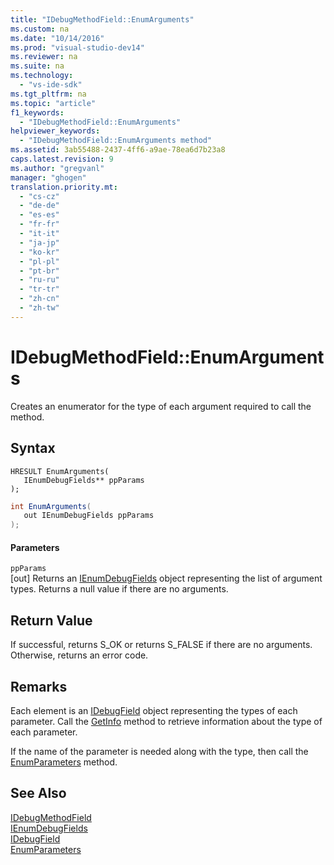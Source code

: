```yaml
---
title: "IDebugMethodField::EnumArguments"
ms.custom: na
ms.date: "10/14/2016"
ms.prod: "visual-studio-dev14"
ms.reviewer: na
ms.suite: na
ms.technology: 
  - "vs-ide-sdk"
ms.tgt_pltfrm: na
ms.topic: "article"
f1_keywords: 
  - "IDebugMethodField::EnumArguments"
helpviewer_keywords: 
  - "IDebugMethodField::EnumArguments method"
ms.assetid: 3ab55488-2437-4ff6-a9ae-78ea6d7b23a8
caps.latest.revision: 9
ms.author: "gregvanl"
manager: "ghogen"
translation.priority.mt: 
  - "cs-cz"
  - "de-de"
  - "es-es"
  - "fr-fr"
  - "it-it"
  - "ja-jp"
  - "ko-kr"
  - "pl-pl"
  - "pt-br"
  - "ru-ru"
  - "tr-tr"
  - "zh-cn"
  - "zh-tw"
---
```

# IDebugMethodField::EnumArguments
Creates an enumerator for the type of each argument required to call the method.  
  
## Syntax  
  
```cpp#  
HRESULT EnumArguments(   
   IEnumDebugFields** ppParams  
);  
```  
  
```c#  
int EnumArguments(  
   out IEnumDebugFields ppParams  
);  
```  
  
#### Parameters  
 `ppParams`  
 [out] Returns an [IEnumDebugFields](../extensibility/ienumdebugfields.md) object representing the list of argument types. Returns a null value if there are no arguments.  
  
## Return Value  
 If successful, returns S_OK or returns S_FALSE if there are no arguments. Otherwise, returns an error code.  
  
## Remarks  
 Each element is an [IDebugField](../extensibility/idebugfield.md) object representing the types of each parameter. Call the [GetInfo](../extensibility/idebugfield--getinfo.md) method to retrieve information about the type of each parameter.  
  
 If the name of the parameter is needed along with the type, then call the [EnumParameters](../extensibility/idebugmethodfield--enumparameters.md) method.  
  
## See Also  
 [IDebugMethodField](../extensibility/idebugmethodfield.md)   
 [IEnumDebugFields](../extensibility/ienumdebugfields.md)   
 [IDebugField](../extensibility/idebugfield.md)   
 [EnumParameters](../extensibility/idebugmethodfield--enumparameters.md)